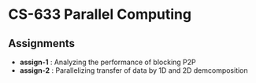 # CS-633 Parallel Computing
## Assignments

- **assign-1** : Analyzing the performance of blocking P2P
- **assign-2** : Parallelizing transfer of data by 1D and 2D demcomposition